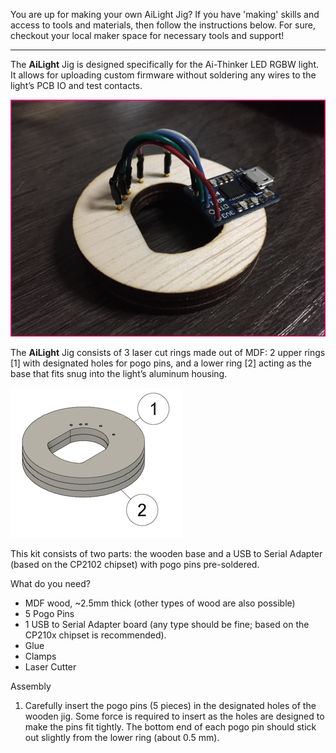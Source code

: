 You are up for making your own AiLight Jig? If you have 'making' skills and access to tools and materials, then follow the instructions below. For sure, checkout your local maker space for necessary tools and support!

***

The **AiLight** Jig is designed specifically for the Ai-Thinker LED RGBW light. It allows for uploading custom firmware without soldering any wires to the light’s PCB IO and test contacts. 

![AiLight Jig](images/ailight_jig.png)

The **AiLight** Jig consists of 3 laser cut rings made out of MDF: 2 upper rings [1] with designated holes for pogo pins, and a lower ring [2] acting as the base that fits snug into the light’s aluminum housing.

![AiLight 3D Image](images/ailight_jig_3d.png)

This kit consists of two parts: the wooden base and a USB to Serial Adapter (based on the CP2102 chipset) with pogo pins pre-soldered.

What do you need?
- MDF wood, ~2.5mm thick (other types of wood are also possible)
- 5 Pogo Pins 
- 1 USB to Serial Adapter board (any type should be fine; based on the CP210x chipset is recommended).
- Glue
- Clamps
- Laser Cutter

Assembly
1. Carefully insert the pogo pins (5 pieces) in the designated holes of the wooden jig. Some force is required to insert as the holes are designed to make the pins fit tightly. The bottom end of each pogo pin should stick out slightly from the lower ring (about 0.5 mm).